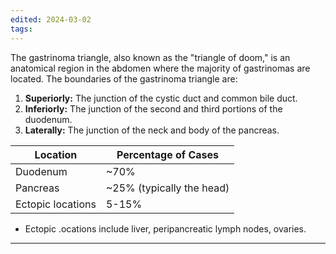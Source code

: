 ```yaml
---
edited: 2024-03-02
tags:
---
```

The gastrinoma triangle, also known as the "triangle of doom," is an anatomical region in the abdomen where the majority of gastrinomas are located. The boundaries of the gastrinoma triangle are:
1. **Superiorly:** The junction of the cystic duct and common bile duct.
2. **Inferiorly:** The junction of the second and third portions of the duodenum.
3. **Laterally:** The junction of the neck and body of the pancreas.

| Location           | Percentage of Cases       |
| ------------------ | ------------------------- |
| Duodenum           | ~70%                      |
| Pancreas           | ~25% (typically the head) |
| Ectopic locations  | 5-15%                     |
- Ectopic .ocations include liver, peripancreatic lymph nodes, ovaries. 

---
